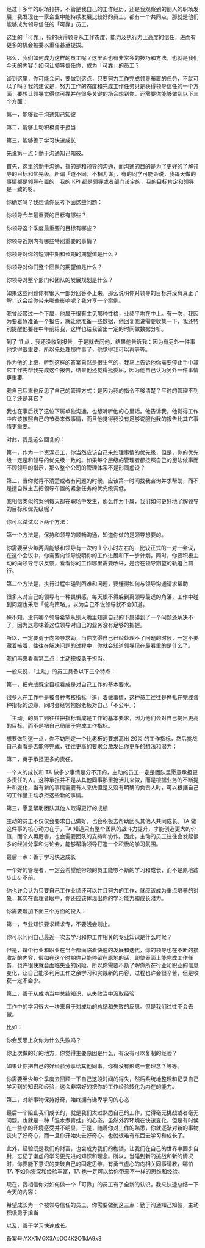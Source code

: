 经过十多年的职场打拼，不管是我自己的工作经历，还是我观察到的别人的职场发展，我发现在一家企业中能持续发展比较好的员工，都有一个共同点，那就是他们能够成为领导信任的「可靠」员工。

这里的「可靠」，指的获得领导从工作态度、能力及执行力上高度的信任，进而有更多的机会被委以重任甚至提拔。

那么，我们如何成为这样的员工呢？这里面也有非常多的技巧和方法，也就是我们今天的内容：如何让领导信任你，成为「可靠」的员工？

谈到这里，你可能会问，要做到这点，只要努力工作完成领导布置的任务，不就可以了吗？我的建议是，努力工作的态度和完成工作任务只是获得领导信任的一个方面，要想让领导觉得你可靠并在很多关键的场合想到你，还需要你能够做到以下三个方面：

第一，能够勤于沟通知己知彼

第二，能够主动积极勇于担当

第三，能够善于学习快速成长

先说第一点：勤于沟通知己知彼。

首先，这里的勤于沟通，指的是和领导的沟通，而沟通的目的是为了更好的了解领导的目标和优先级。所谓「道不同，不相为谋」，有的同学可能会说，我每天做的事情都是领导布置的，我的 KPI 都是领导或者部门设定的，我的目标肯定和领导是一致的呀。

你确定吗？我想请你思考下面这些问题：

你领导今年最重要的目标有哪些？

你领导这个季度最重要的目标有哪些？

你领导近期内有哪些特别重要的事情？

你领导对你的短期中期和长期的期望值是什么？

你领导对你们整个团队的期望值是什么？

你领导对整个部门和团队的发展规划是什么？

如果这些问题你有很大一部分回答不上来，那么说明你对领导的目标并没有真正了解，这会给你带来哪些影响呢？我分享一个案例。

我曾经带过一个下属，他属于很有主见那种性格，业绩平均在中上。有一次，我因为要着急准备一个报告，就让他准备一些数据，他回复我说需要收集一下，我还特别提醒他要在中午前给我，这样也给我留出一定的时间做数据分析。

到了 11 点，我还没收到报告。于是就去问他，结果他告诉我：因为有另外一件事他觉得很重要，所以先处理那件事了，他觉得我可以再等等。

作为他的上级，听到这样的答案自然是很生气的，我马上告诉他你需要停止手中其它工作先帮我完成这个报告，结果他还觉得挺委屈，因为他自己认为另外一件事情更重要。

我自己后来也反思了自己的管理方式：是因为我的指令不够清楚？平时的管理不到位？还是其它？

我也在事后找了这位下属单独沟通，也想听听他的心里话。他告诉我，他觉得工作中应该按照自己的节奏来做事情，而且他觉得我没有足够说服他我的报告比其它事情更重要。

对此，我是这么回复的：

第一，作为一个资深员工，你当然应该自己来处理事情的优先级，但是，你的优先级一定是和领导的优先级一致的。如果每个层级的管理者都按照自己的想法做事而不顾领导的指示，那么整个公司的管理体系不是形同虚设？

第二，当你觉得不清楚或者有问题的时候，应该第一时间找我咨询并求帮助，而不是擅自做主去把领导布置的紧急任务的优先级调低。

我相信类似的案例每天都在职场中发生，那么作为下属，我们如何更好地了解领导的目标和优先级呢？

你可以试试以下两个方法： 

第一个方法是，保持和领导的顺畅沟通，知道你做的是领导想要的。

你需要至少每两周能够和领导有一次约 1 个小时左右的、比较正式的一对一会议，在这个会议中，你需要向领导说明你的工作进展和下一步计划，同时，你要积极主动的向领导寻求反馈，看看你的工作哪里需要改进，是否在领导期望的轨道上前行。

第二个方法是，执行过程中碰到困难和问题，要懂得如何与领导沟通请求帮助

很多人对自己的领导有一种畏惧感，每天恨不得躲到离领导最远的角落，工作中碰到问题也采取「鸵鸟策略」，以为自己不说领导就不会知道。

殊不知，没有哪个领导希望从别人嘴里知道自己的下属碰到了一个问题还解决不了，因为这意味着这位领导对自己的业务没有足够的把握。

所以，一定要勇于向领导求助，当你觉得自己已经处理不了问题的时候，一定不要藏着掖着，往往在解决问题的过程中，你就会知道领导现在最看重的是什么了。

我们再来看看第二点：主动积极勇于担当。

一般来说，「主动」的员工具备以下三个特点：

第一，把完成既定目标看成是对自己工作的基本要求。

很多人在工作中是被各种考核指标「追」着做事情，这种员工往往是挣扎在完成各种指标的边缘，同时会经常抱怨老板对自己「不公平」；

「主动」的员工则往往把指标看成是工作的基本要求，因为他们会对自己提出更高的目标，而不是把自己局限于完成工作指标。

想要做到这一点，你不妨制定一个比老板的要求高出 20\% 的工作指标，然后挑战自己看看是否能够完成，往往更高的要求会激发出你更多的想法和潜力；

第二，勇于承担更多的责任。

一个人的成长和 TA 做多少事情是分不开的，主动的员工一定是团队里愿意承担更多责任的人。这种承担并不是从其他同事那里抢活儿来做，而是根据业务的不断提升和变化，当有新的事情需要有人来做但是又没有明确的负责人时，可以根据自己的工作量主动承担这些新的事情。

第三，愿意帮助团队其他人取得更好的成绩

主动的员工不仅仅会要求自己做好，也会积极去帮助团队其他人共同成长。TA 做这件事的核心动力在于，TA 知道只有整个团队的战斗力提升，才能创造更大的价值，而个人再厉害，也会需要团队的支持和协作。因此，主动的员工往往会发起很多的经验分享和讨论会，能够帮助领导打造一个积极的学习氛围。

最后一点：善于学习快速成长

一个好的管理者，一定会希望他带领的员工能够不断的学习和成长，而不是原地踏步止步不前。

你也许会认为只要自己工作业绩还可以并且努力的工作，就应该成为重点培养的对象，其实在管理者眼中，你还应该体现出你的学习能力和成长潜力。

你需要增加下面三个方面的投入：

第一，专业知识要求精求专，不要浅尝则止。

你可以问问自己最近一次去学习和你工作相关的专业知识是什么时候？

但是，每个行业和职业在当今都面临着快速的发展和迭代，你的领导也在不断的接收新的内容，假如在这个时期你只能停留在原地的话，即使表面上能完成工作任务，也许很快就会面临失业的风险。所以你需要不断了解你所在行业和职业的信息变化，让自己能多利用工作之余学习和实践新的内容，过程也许会很辛苦，但是收获一定不会少。

第二，善于从成功当中总结知识，从失败当中汲取经验

工作中的学习很大一块来自于对成功的总结和失败的反思。但是我们往往不会去做。

比如：

你会反思上次你为什么失败吗？

你上次做的好的地方，你觉得主要原因是什么，有没有可以复制的经验？

如果让你把自己的好经验分享给其他同事，你有没有形成一套理念？等等。

你需要至少每个季度去回顾一下自己这段时间的得失，然后系统地整理和记录自己学习到的知识和经验，这会非常好的把你的工作经验转化为内在的能力。

第三，对新事物保持好奇，始终拥有谦卑学习的心态

最后一个阻止我们成长的，就是我们太过熟悉自己的工作，觉得毫无挑战或者毫无问题。也就是一种「温水煮青蛙」的心态。虽然外界环境在快速变化，但是有时候在一些小的环境感受并不明显，于是，随着你对工作的熟悉，你就逐渐对新的事物丧失了好奇心，而一旦你开始失去好奇心，也就很难有东西去学习和成长了。

此外，经验既是我们的财富，也会成为我们的枷锁，让我们在自己的世界中固步自封，忘记了谦虚的学习更先进的知识和理念。所以，当碰到新的挑战和新的情况时，你要能下意识的突破自己的固定思维，有勇气虚心的向相关同事请教，哪怕 TA 不如你资深和经验丰富，TA 也一定可以给你带来不一样的思维和经验。

现在，我相信你对如何做一个「可靠」的员工有了全新的认识，我来快速总结一下今天的内容：

希望成长为一个被领导信任的员工，你需要做到这三点：勤于沟通知己知彼，主动积极勇于担当

以及，善于学习快速成长。

备案号:YXX1MGX3ApDC4K2O1kIA9x3